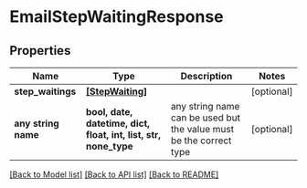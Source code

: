 # EmailStepWaitingResponse


## Properties
Name | Type | Description | Notes
------------ | ------------- | ------------- | -------------
**step_waitings** | [**[StepWaiting]**](StepWaiting.md) |  | [optional] 
**any string name** | **bool, date, datetime, dict, float, int, list, str, none_type** | any string name can be used but the value must be the correct type | [optional]

[[Back to Model list]](../README.md#documentation-for-models) [[Back to API list]](../README.md#documentation-for-api-endpoints) [[Back to README]](../README.md)


